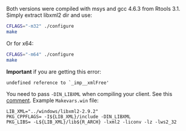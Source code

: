 Both versions were compiled with msys and gcc 4.6.3 from Rtools 3.1. 
Simply extract libxml2 dir and use:

```bash
CFLAGS="-m32" ./configure
make
```

Or for x64:

```bash
CFLAGS="-m64" ./configure
make 
```

**Important** if you are getting this error:

```
undefined reference to `_imp__xmlFree'
```

You need to pass `-DIN_LIBXML` when compiling your client. See this [comment](https://github.com/GNOME/libxml2/blob/v2.9.2/include/libxml/xmlexports.h#L111-L115).
Example `Makevars.win` file:

```Make
LIB_XML="../windows/libxml2-2.9.2"
PKG_CPPFLAGS= -I${LIB_XML}/include -DIN_LIBXML
PKG_LIBS= -L${LIB_XML}/lib${R_ARCH} -lxml2 -liconv -lz -lws2_32
```

